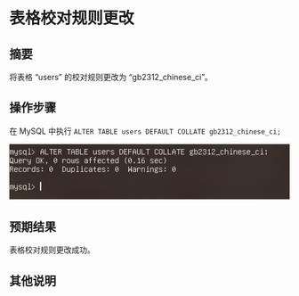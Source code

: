 # 表格校对规则更改

## 摘要

将表格 “users” 的校对规则更改为 “gb2312_chinese_ci”。

## 操作步骤

在 MySQL 中执行 `ALTER TABLE users DEFAULT COLLATE gb2312_chinese_ci;`

![表格校对规则更改](./img/表格校对规则更改.png)

## 预期结果

表格校对规则更改成功。

## 其他说明
